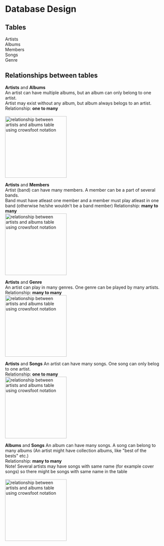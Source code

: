# Database Design

## Tables
Artists  
Albums  
Members  
Songs  
Genre  

## Relationships between tables

**Artists** and **Albums**  
An artist can have multiple albums, but an album can only belong to one artist.  
Artist may exist without any album, but album always belogs to an artist.  
Relationship: **one to many**  
<br>
<img src="#" alt="relationship between artists and albums table using crowsfoot notation" width="200">


**Artists** and **Members**  
Artist (band) can have many members. A member can be a part of several bands.  
Band must have atleast one member and a member must play atleast in one band (otherwise he/she wouldn't be a band member)
Relationship: **many to many**
<br>
<img src="#" alt="relationship between artists and albums table using crowsfoot notation" width="200">


**Artists** and **Genre**  
An artist can play in many genres. One genre can be played by many artists.  
Relationship: **many to many**
<br>
<img src="#" alt="relationship between artists and albums table using crowsfoot notation" width="200">


**Artists** and **Songs**
An artist can have many songs. One song can only belog to one artist.  
Relationship: **one to many**
<br>
<img src="#" alt="relationship between artists and albums table using crowsfoot notation" width="200">


**Albums** and **Songs**
An album can have many songs. A song can belong to many albums (An artist might have collection albums, like "best of the bests" etc.)  
Relationship: **many to many**  
Note! Several artists may have songs with same name (for example cover songs) so there might be songs with same name in the table  
<br>
<img src="#" alt="relationship between artists and albums table using crowsfoot notation" width="200">

